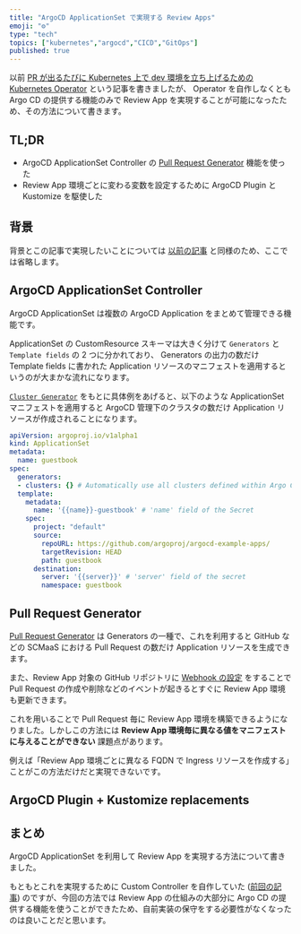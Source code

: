 ```yaml
---
title: "ArgoCD ApplicationSet で実現する Review Apps"
emoji: "⚙"
type: "tech"
topics: ["kubernetes","argocd","CICD","GitOps"]
published: true
---
```


以前 [PR が出るたびに Kubernetes 上で dev 環境を立ち上げるための Kubernetes Operator](https://zenn.dev/kanatakita/articles/about-reviewapp-operator) という記事を書きましたが、 Operator を自作しなくとも Argo CD の提供する機能のみで Review App を実現することが可能になったため、その方法について書きます。

## TL;DR

* ArgoCD ApplicationSet Controller の [Pull Request Generator](https://argocd-applicationset.readthedocs.io/en/stable/Generators-Pull-Request/) 機能を使った
* Review App 環境ごとに変わる変数を設定するために ArgoCD Plugin と Kustomize を駆使した

## 背景

背景とこの記事で実現したいことについては [以前の記事](https://zenn.dev/kanatakita/articles/about-reviewapp-operator#%E8%83%8C%E6%99%AF) と同様のため、ここでは省略します。

## ArgoCD ApplicationSet Controller

ArgoCD ApplicationSet は複数の ArgoCD Application をまとめて管理できる機能です。

ApplicationSet の CustomResource スキーマは大きく分けて `Generators` と `Template fields` の 2 つに分かれており、 Generators の出力の数だけ Template fields に書かれた Application リソースのマニフェストを適用するというのが大まかな流れになります。

[`Cluster Generator`](https://argocd-applicationset.readthedocs.io/en/stable/Generators-Cluster/) をもとに具体例をあげると、以下のような ApplicationSet マニフェストを適用すると ArgoCD 管理下のクラスタの数だけ Application リソースが作成されることになります。

```yaml
apiVersion: argoproj.io/v1alpha1
kind: ApplicationSet
metadata:
  name: guestbook
spec:
  generators:
  - clusters: {} # Automatically use all clusters defined within Argo CD
  template:
    metadata:
      name: '{{name}}-guestbook' # 'name' field of the Secret
    spec:
      project: "default"
      source:
        repoURL: https://github.com/argoproj/argocd-example-apps/
        targetRevision: HEAD
        path: guestbook
      destination:
        server: '{{server}}' # 'server' field of the secret
        namespace: guestbook
```

## Pull Request Generator

[Pull Request Generator](https://argocd-applicationset.readthedocs.io/en/stable/Generators-Pull-Request/) は Generators の一種で、これを利用すると GitHub などの SCMaaS における Pull Request の数だけ Application リソースを生成できます。

また、Review App 対象の GitHub リポジトリに [Webhook の設定](https://argocd-applicationset.readthedocs.io/en/stable/Generators-Pull-Request/#webhook-configuration) をすることで Pull Request の作成や削除などのイベントが起きるとすぐに Review App 環境も更新できます。

これを用いることで Pull Request 毎に Review App 環境を構築できるようになりました。しかしこの方法には **Review App 環境毎に異なる値をマニフェストに与えることができない** 課題点があります。

例えば「Review App 環境ごとに異なる FQDN で Ingress リソースを作成する」ことがこの方法だけだと実現できないです。

## ArgoCD Plugin + Kustomize replacements





## まとめ

ArgoCD ApplicationSet を利用して Review App を実現する方法について書きました。

もともとこれを実現するために Custom Controller を自作していた ([前回の記事](https://zenn.dev/kanatakita/articles/about-reviewapp-operator)) のですが、今回の方法では Review App の仕組みの大部分に Argo CD の提供する機能を使うことができたため、自前実装の保守をする必要性がなくなったのは良いことだと思います。

